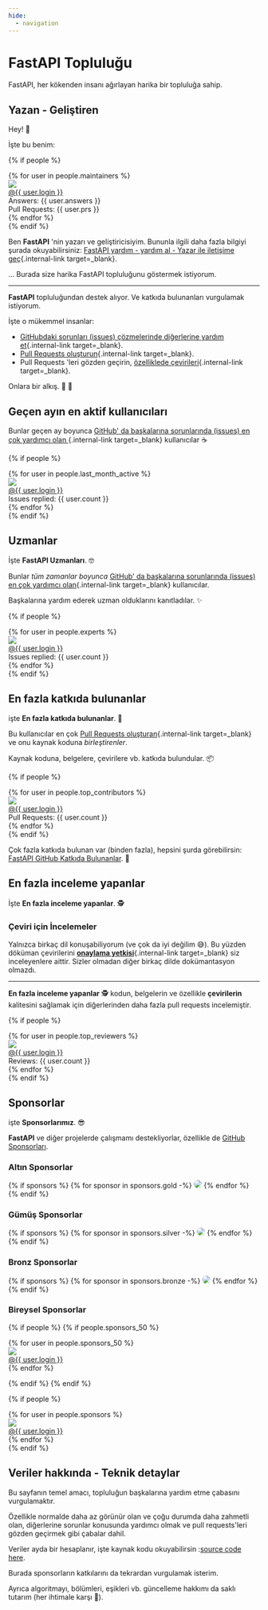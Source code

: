 ```yaml
---
hide:
  - navigation
---
```


# FastAPI Topluluğu

FastAPI, her kökenden insanı ağırlayan harika bir topluluğa sahip.

## Yazan - Geliştiren

Hey! 👋

İşte bu benim:

{% if people %}
<div class="user-list user-list-center">
{% for user in people.maintainers %}

<div class="user"><a href="{{ user.url }}" target="_blank"><div class="avatar-wrapper"><img src="{{ user.avatarUrl }}"/></div><div class="title">@{{ user.login }}</div></a> <div class="count">Answers: {{ user.answers }}</div><div class="count">Pull Requests: {{ user.prs }}</div></div>
{% endfor %}

</div>
{% endif %}

Ben **FastAPI** 'nin yazarı ve geliştiricisiyim. Bununla ilgili daha fazla bilgiyi şurada okuyabilirsiniz:
 [FastAPI yardım - yardım al - Yazar ile iletişime geç](help-fastapi.md#connect-with-the-author){.internal-link target=_blank}.

... Burada size harika FastAPI topluluğunu göstermek istiyorum.

---

**FastAPI** topluluğundan destek alıyor. Ve katkıda bulunanları vurgulamak istiyorum.

İşte o mükemmel insanlar:

* [GitHubdaki sorunları (issues) çözmelerinde diğerlerine yardım et](help-fastapi.md#help-others-with-issues-in-github){.internal-link target=_blank}.
* [Pull Requests oluşturun](help-fastapi.md#create-a-pull-request){.internal-link target=_blank}.
* Pull Requests 'leri gözden geçirin, [özelliklede çevirileri](contributing.md#translations){.internal-link target=_blank}.

Onlara bir alkış. 👏 🙇

## Geçen ayın en aktif kullanıcıları

Bunlar geçen ay boyunca [GitHub' da başkalarına sorunlarında (issues) en çok yardımcı olan ](help-fastapi.md#help-others-with-issues-in-github){.internal-link target=_blank} kullanıcılar  ☕

{% if people %}
<div class="user-list user-list-center">
{% for user in people.last_month_active %}

<div class="user"><a href="{{ user.url }}" target="_blank"><div class="avatar-wrapper"><img src="{{ user.avatarUrl }}"/></div><div class="title">@{{ user.login }}</div></a> <div class="count">Issues replied: {{ user.count }}</div></div>
{% endfor %}

</div>
{% endif %}

## Uzmanlar

İşte **FastAPI Uzmanları**. 🤓

Bunlar *tüm zamanlar boyunca* [GitHub' da başkalarına sorunlarında (issues) en çok yardımcı olan](help-fastapi.md#help-others-with-issues-in-github){.internal-link target=_blank} kullanıcılar.

Başkalarına yardım ederek uzman olduklarını kanıtladılar. ✨

{% if people %}
<div class="user-list user-list-center">
{% for user in people.experts %}

<div class="user"><a href="{{ user.url }}" target="_blank"><div class="avatar-wrapper"><img src="{{ user.avatarUrl }}"/></div><div class="title">@{{ user.login }}</div></a> <div class="count">Issues replied: {{ user.count }}</div></div>
{% endfor %}

</div>
{% endif %}

## En fazla katkıda bulunanlar

işte **En fazla katkıda bulunanlar**. 👷

Bu kullanıcılar en çok [Pull Requests oluşturan](help-fastapi.md#create-a-pull-request){.internal-link target=_blank} ve onu kaynak koduna *birleştirenler*.

Kaynak koduna, belgelere, çevirilere vb. katkıda bulundular. 📦

{% if people %}
<div class="user-list user-list-center">
{% for user in people.top_contributors %}

<div class="user"><a href="{{ user.url }}" target="_blank"><div class="avatar-wrapper"><img src="{{ user.avatarUrl }}"/></div><div class="title">@{{ user.login }}</div></a> <div class="count">Pull Requests: {{ user.count }}</div></div>
{% endfor %}

</div>
{% endif %}

Çok fazla katkıda bulunan var (binden fazla), hepsini şurda görebilirsin: <a href="https://github.com/tiangolo/fastapi/graphs/contributors" class="external-link" target="_blank">FastAPI GitHub Katkıda Bulunanlar</a>. 👷

## En fazla inceleme yapanlar

İşte **En fazla inceleme yapanlar**. 🕵️

### Çeviri için İncelemeler

Yalnızca birkaç dil konuşabiliyorum (ve çok da iyi değilim 😅). Bu yüzden döküman çevirilerini [**onaylama yetkisi**](contributing.md#translations){.internal-link target=_blank} siz inceleyenlere aittir. Sizler olmadan diğer birkaç dilde dokümantasyon olmazdı.

---

**En fazla inceleme yapanlar** 🕵️ kodun, belgelerin ve özellikle **çevirilerin** kalitesini sağlamak için diğerlerinden daha fazla pull requests incelemiştir.

{% if people %}
<div class="user-list user-list-center">
{% for user in people.top_reviewers %}

<div class="user"><a href="{{ user.url }}" target="_blank"><div class="avatar-wrapper"><img src="{{ user.avatarUrl }}"/></div><div class="title">@{{ user.login }}</div></a> <div class="count">Reviews: {{ user.count }}</div></div>
{% endfor %}

</div>
{% endif %}

## Sponsorlar

işte **Sponsorlarımız**. 😎

**FastAPI** ve diğer projelerde çalışmamı destekliyorlar, özellikle de <a href="https://github.com/sponsors/tiangolo" class="external-link" target="_blank">GitHub Sponsorları</a>.

### Altın Sponsorlar

{% if sponsors %}
{% for sponsor in sponsors.gold -%}
<a href="{{ sponsor.url }}" target="_blank" title="{{ sponsor.title }}"><img src="{{ sponsor.img }}" style="border-radius:15px"></a>
{% endfor %}
{% endif %}

### Gümüş Sponsorlar

{% if sponsors %}
{% for sponsor in sponsors.silver -%}
<a href="{{ sponsor.url }}" target="_blank" title="{{ sponsor.title }}"><img src="{{ sponsor.img }}" style="border-radius:15px"></a>
{% endfor %}
{% endif %}

### Bronz Sponsorlar

{% if sponsors %}
{% for sponsor in sponsors.bronze -%}
<a href="{{ sponsor.url }}" target="_blank" title="{{ sponsor.title }}"><img src="{{ sponsor.img }}" style="border-radius:15px"></a>
{% endfor %}
{% endif %}

### Bireysel Sponsorlar

{% if people %}
{% if people.sponsors_50 %}

<div class="user-list user-list-center">
{% for user in people.sponsors_50 %}

<div class="user"><a href="{{ user.url }}" target="_blank"><div class="avatar-wrapper"><img src="{{ user.avatarUrl }}"/></div><div class="title">@{{ user.login }}</div></a></div>
{% endfor %}

</div>

{% endif %}
{% endif %}

{% if people %}
<div class="user-list user-list-center">
{% for user in people.sponsors %}

<div class="user"><a href="{{ user.url }}" target="_blank"><div class="avatar-wrapper"><img src="{{ user.avatarUrl }}"/></div><div class="title">@{{ user.login }}</div></a></div>
{% endfor %}

</div>
{% endif %}

## Veriler hakkında - Teknik detaylar

Bu sayfanın temel amacı, topluluğun başkalarına yardım etme çabasını vurgulamaktır.

Özellikle normalde daha az görünür olan ve çoğu durumda daha zahmetli olan, diğerlerine sorunlar konusunda yardımcı olmak ve pull requests'leri gözden geçirmek gibi çabalar dahil.

Veriler ayda bir hesaplanır, işte kaynak kodu okuyabilirsin :<a href="https://github.com/tiangolo/fastapi/blob/master/.github/actions/people/app/main.py" class="external-link" target="_blank">source code here</a>.

Burada sponsorların katkılarını da tekrardan vurgulamak isterim.

Ayrıca algoritmayı, bölümleri, eşikleri vb. güncelleme hakkımı da saklı tutarım (her ihtimale karşı 🤷).

